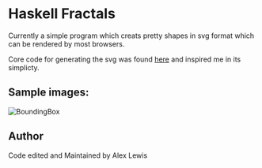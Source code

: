# Haskell Fractals
Currently a simple program which creats pretty shapes in svg format which can be rendered by 
most browsers.

Core code for generating the svg was found [here](http://stackoverflow.com/questions/2711002/image-drawing-library-for-haskell)
and inspired me in its simplicty.

## Sample images:

![BoundingBox](https://cdn.rawgit.com/Lexer747/Haskell-Fractals/01e6e5b9/svg/Output.svg)

## Author

Code edited and Maintained by Alex Lewis